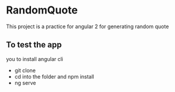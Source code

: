 # RandomQuote
This project is a practice for angular 2 for generating random quote 

## To test the app 
you to install angular cli


- git clone
- cd into the folder and npm install 
- ng serve





